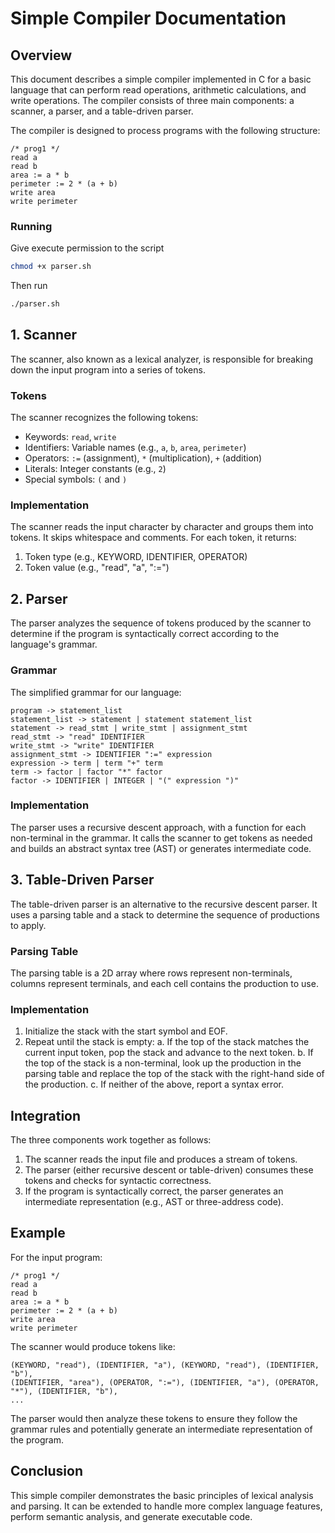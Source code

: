 # Simple Compiler Documentation

## Overview

This document describes a simple compiler implemented in C for a basic language that can perform read operations, arithmetic calculations, and write operations. The compiler consists of three main components: a scanner, a parser, and a table-driven parser.

The compiler is designed to process programs with the following structure:

```
/* prog1 */
read a
read b
area := a * b
perimeter := 2 * (a + b)
write area
write perimeter
```
### Running

Give execute permission to the script

```sh
chmod +x parser.sh
```

Then run

```sh
./parser.sh
```

## 1. Scanner

The scanner, also known as a lexical analyzer, is responsible for breaking down the input program into a series of tokens.

### Tokens

The scanner recognizes the following tokens:

- Keywords: `read`, `write`
- Identifiers: Variable names (e.g., `a`, `b`, `area`, `perimeter`)
- Operators: `:=` (assignment), `*` (multiplication), `+` (addition)
- Literals: Integer constants (e.g., `2`)
- Special symbols: `(` and `)`

### Implementation

The scanner reads the input character by character and groups them into tokens. It skips whitespace and comments. For each token, it returns:

1. Token type (e.g., KEYWORD, IDENTIFIER, OPERATOR)
2. Token value (e.g., "read", "a", ":=")

## 2. Parser

The parser analyzes the sequence of tokens produced by the scanner to determine if the program is syntactically correct according to the language's grammar.

### Grammar

The simplified grammar for our language:

```
program -> statement_list
statement_list -> statement | statement statement_list
statement -> read_stmt | write_stmt | assignment_stmt
read_stmt -> "read" IDENTIFIER
write_stmt -> "write" IDENTIFIER
assignment_stmt -> IDENTIFIER ":=" expression
expression -> term | term "+" term
term -> factor | factor "*" factor
factor -> IDENTIFIER | INTEGER | "(" expression ")"
```

### Implementation

The parser uses a recursive descent approach, with a function for each non-terminal in the grammar. It calls the scanner to get tokens as needed and builds an abstract syntax tree (AST) or generates intermediate code.

## 3. Table-Driven Parser

The table-driven parser is an alternative to the recursive descent parser. It uses a parsing table and a stack to determine the sequence of productions to apply.

### Parsing Table

The parsing table is a 2D array where rows represent non-terminals, columns represent terminals, and each cell contains the production to use.

### Implementation

1. Initialize the stack with the start symbol and EOF.
2. Repeat until the stack is empty:
   a. If the top of the stack matches the current input token, pop the stack and advance to the next token.
   b. If the top of the stack is a non-terminal, look up the production in the parsing table and replace the top of the stack with the right-hand side of the production.
   c. If neither of the above, report a syntax error.

## Integration

The three components work together as follows:

1. The scanner reads the input file and produces a stream of tokens.
2. The parser (either recursive descent or table-driven) consumes these tokens and checks for syntactic correctness.
3. If the program is syntactically correct, the parser generates an intermediate representation (e.g., AST or three-address code).

## Example

For the input program:

```
/* prog1 */
read a
read b
area := a * b
perimeter := 2 * (a + b)
write area
write perimeter
```

The scanner would produce tokens like:

```
(KEYWORD, "read"), (IDENTIFIER, "a"), (KEYWORD, "read"), (IDENTIFIER, "b"),
(IDENTIFIER, "area"), (OPERATOR, ":="), (IDENTIFIER, "a"), (OPERATOR, "*"), (IDENTIFIER, "b"),
...
```

The parser would then analyze these tokens to ensure they follow the grammar rules and potentially generate an intermediate representation of the program.

## Conclusion

This simple compiler demonstrates the basic principles of lexical analysis and parsing. It can be extended to handle more complex language features, perform semantic analysis, and generate executable code.
